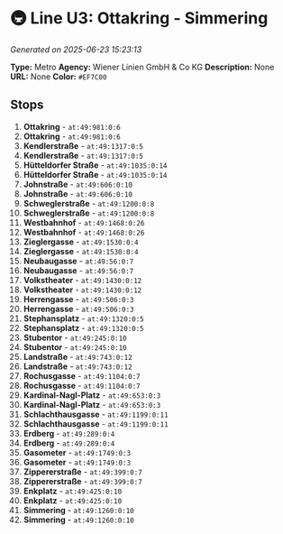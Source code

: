 # 🚇 Line U3: Ottakring - Simmering

*Generated on 2025-06-23 15:23:13*

**Type:** Metro
**Agency:** Wiener Linien GmbH & Co KG
**Description:** None
**URL:** None
**Color:** `#EF7C00`

## Stops

1. **Ottakring** - `at:49:981:0:6`
2. **Ottakring** - `at:49:981:0:6`
3. **Kendlerstraße** - `at:49:1317:0:5`
4. **Kendlerstraße** - `at:49:1317:0:5`
5. **Hütteldorfer Straße** - `at:49:1035:0:14`
6. **Hütteldorfer Straße** - `at:49:1035:0:14`
7. **Johnstraße** - `at:49:606:0:10`
8. **Johnstraße** - `at:49:606:0:10`
9. **Schweglerstraße** - `at:49:1200:0:8`
10. **Schweglerstraße** - `at:49:1200:0:8`
11. **Westbahnhof** - `at:49:1468:0:26`
12. **Westbahnhof** - `at:49:1468:0:26`
13. **Zieglergasse** - `at:49:1530:0:4`
14. **Zieglergasse** - `at:49:1530:0:4`
15. **Neubaugasse** - `at:49:56:0:7`
16. **Neubaugasse** - `at:49:56:0:7`
17. **Volkstheater** - `at:49:1430:0:12`
18. **Volkstheater** - `at:49:1430:0:12`
19. **Herrengasse** - `at:49:506:0:3`
20. **Herrengasse** - `at:49:506:0:3`
21. **Stephansplatz** - `at:49:1320:0:5`
22. **Stephansplatz** - `at:49:1320:0:5`
23. **Stubentor** - `at:49:245:0:10`
24. **Stubentor** - `at:49:245:0:10`
25. **Landstraße** - `at:49:743:0:12`
26. **Landstraße** - `at:49:743:0:12`
27. **Rochusgasse** - `at:49:1104:0:7`
28. **Rochusgasse** - `at:49:1104:0:7`
29. **Kardinal-Nagl-Platz** - `at:49:653:0:3`
30. **Kardinal-Nagl-Platz** - `at:49:653:0:3`
31. **Schlachthausgasse** - `at:49:1199:0:11`
32. **Schlachthausgasse** - `at:49:1199:0:11`
33. **Erdberg** - `at:49:289:0:4`
34. **Erdberg** - `at:49:289:0:4`
35. **Gasometer** - `at:49:1749:0:3`
36. **Gasometer** - `at:49:1749:0:3`
37. **Zippererstraße** - `at:49:399:0:7`
38. **Zippererstraße** - `at:49:399:0:7`
39. **Enkplatz** - `at:49:425:0:10`
40. **Enkplatz** - `at:49:425:0:10`
41. **Simmering** - `at:49:1260:0:10`
42. **Simmering** - `at:49:1260:0:10`